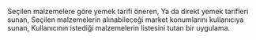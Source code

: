 Seçilen malzemelere göre yemek tarifi öneren, 
Ya da direkt yemek tarifleri sunan, 
Seçilen malzemelerin alınabileceği market konumlarını kullanıcıya sunan, 
Kullanıcının istediği malzemelerin listesini tutan bir uygulama.
